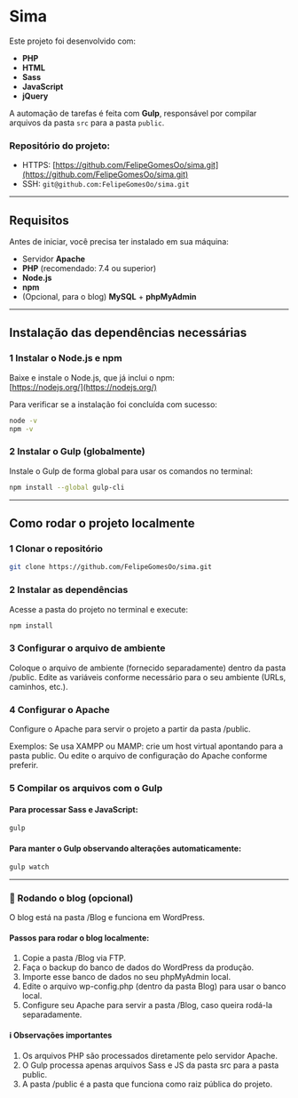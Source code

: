 # Sima

Este projeto foi desenvolvido com:

- **PHP**
- **HTML**
- **Sass**
- **JavaScript**
- **jQuery**

A automação de tarefas é feita com **Gulp**, responsável por compilar arquivos da pasta `src` para a pasta `public`.

### Repositório do projeto:

- HTTPS: [https://github.com/FelipeGomesOo/sima.git](https://github.com/FelipeGomesOo/sima.git)
- SSH: `git@github.com:FelipeGomesOo/sima.git`

---

## Requisitos

Antes de iniciar, você precisa ter instalado em sua máquina:

- Servidor **Apache**
- **PHP** (recomendado: 7.4 ou superior)
- **Node.js**
- **npm**
- (Opcional, para o blog) **MySQL** + **phpMyAdmin**

---

## Instalação das dependências necessárias

### 1️ Instalar o Node.js e npm

Baixe e instale o Node.js, que já inclui o npm:  
[https://nodejs.org/](https://nodejs.org/)

Para verificar se a instalação foi concluída com sucesso:

```bash
node -v
npm -v
```

### 2️ Instalar o Gulp (globalmente)
Instale o Gulp de forma global para usar os comandos no terminal:

```bash
npm install --global gulp-cli
```

---

## Como rodar o projeto localmente

### 1️ Clonar o repositório

```bash
git clone https://github.com/FelipeGomesOo/sima.git
```
### 2️ Instalar as dependências
Acesse a pasta do projeto no terminal e execute:

```bash
npm install
```

### 3️ Configurar o arquivo de ambiente
Coloque o arquivo de ambiente (fornecido separadamente) dentro da pasta /public.
Edite as variáveis conforme necessário para o seu ambiente (URLs, caminhos, etc.).

### 4️ Configurar o Apache
Configure o Apache para servir o projeto a partir da pasta /public.

Exemplos:
Se usa XAMPP ou MAMP: crie um host virtual apontando para a pasta public.
Ou edite o arquivo de configuração do Apache conforme preferir.

### 5 Compilar os arquivos com o Gulp
#### Para processar Sass e JavaScript:
```bash 
gulp
```
#### Para manter o Gulp observando alterações automaticamente:
```bash
gulp watch
```
---

### 📂 Rodando o blog (opcional)
O blog está na pasta /Blog e funciona em WordPress.

#### Passos para rodar o blog localmente:
1) Copie a pasta /Blog via FTP.
2) Faça o backup do banco de dados do WordPress da produção.
3) Importe esse banco de dados no seu phpMyAdmin local.
4) Edite o arquivo wp-config.php (dentro da pasta Blog) para usar o banco local.
5) Configure seu Apache para servir a pasta /Blog, caso queira rodá-la separadamente.

#### ℹ️ Observações importantes
1) Os arquivos PHP são processados diretamente pelo servidor Apache.
2) O Gulp processa apenas arquivos Sass e JS da pasta src para a pasta public.
3) A pasta /public é a pasta que funciona como raiz pública do projeto.

